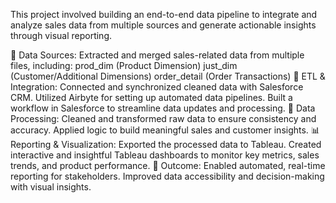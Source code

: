 This project involved building an end-to-end data pipeline to integrate and analyze sales data from multiple sources and generate actionable insights through visual reporting.

🔗 Data Sources:
Extracted and merged sales-related data from multiple files, including:
prod_dim (Product Dimension)
just_dim (Customer/Additional Dimensions)
order_detail (Order Transactions)
🔄 ETL & Integration:
Connected and synchronized cleaned data with Salesforce CRM.
Utilized Airbyte for setting up automated data pipelines.
Built a workflow in Salesforce to streamline data updates and processing.
🧹 Data Processing:
Cleaned and transformed raw data to ensure consistency and accuracy.
Applied logic to build meaningful sales and customer insights.
📊 Reporting & Visualization:
Exported the processed data to Tableau.
Created interactive and insightful Tableau dashboards to monitor key metrics, sales trends, and product performance.
🚀 Outcome:
Enabled automated, real-time reporting for stakeholders.
Improved data accessibility and decision-making with visual insights.
